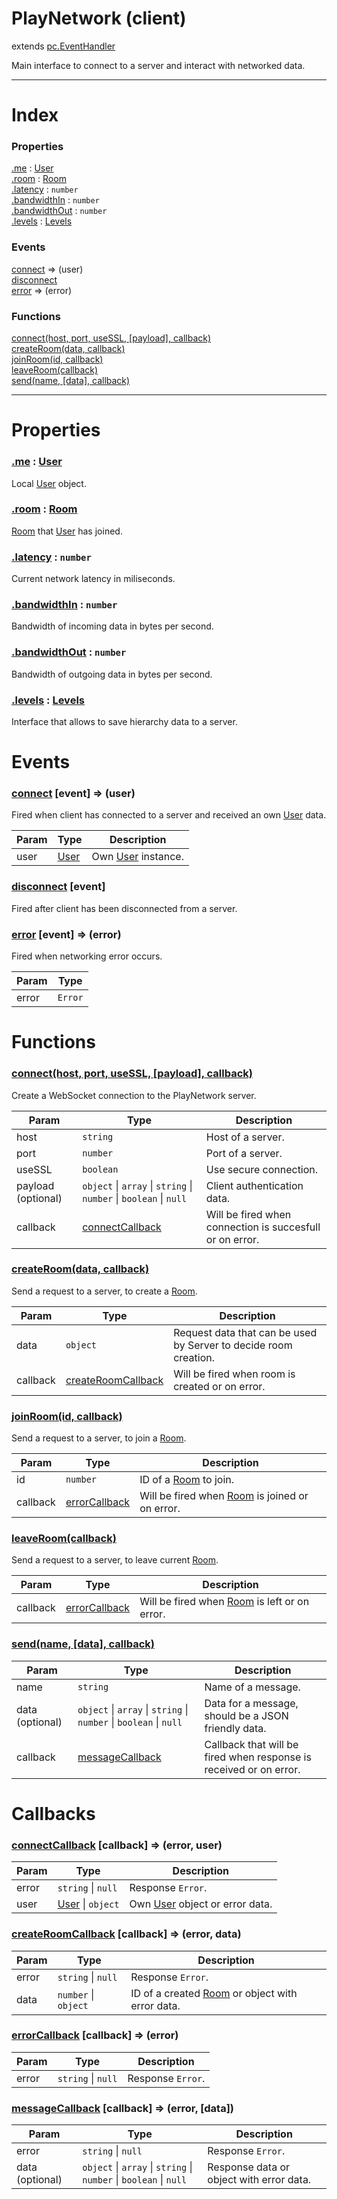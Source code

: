 # PlayNetwork (client)
extends [pc.EventHandler]

Main interface to connect to a server and interact with networked data.

---

# Index

### Properties

<a href='#property_me'>.me</a> : [User]  
<a href='#property_room'>.room</a> : [Room]  
<a href='#property_latency'>.latency</a> : `number`  
<a href='#property_bandwidthIn'>.bandwidthIn</a> : `number`  
<a href='#property_bandwidthOut'>.bandwidthOut</a> : `number`  
<a href='#property_levels'>.levels</a> : [Levels]  

### Events

<a href='#event_connect'>connect</a> => (user)  
<a href='#event_disconnect'>disconnect</a>  
<a href='#event_error'>error</a> => (error)  

### Functions

<a href='#function_connect'>connect(host, port, useSSL, [payload], callback)</a>  
<a href='#function_createRoom'>createRoom(data, callback)</a>  
<a href='#function_joinRoom'>joinRoom(id, callback)</a>  
<a href='#function_leaveRoom'>leaveRoom(callback)</a>  
<a href='#function_send'>send(name, [data], callback)</a>  


---


# Properties

<a name='property_me'></a>
### <a href='#property_me'>.me</a> : [User]  
Local [User] object.

<a name='property_room'></a>
### <a href='#property_room'>.room</a> : [Room]  
[Room] that [User] has joined.

<a name='property_latency'></a>
### <a href='#property_latency'>.latency</a> : `number`  
Current network latency in miliseconds.

<a name='property_bandwidthIn'></a>
### <a href='#property_bandwidthIn'>.bandwidthIn</a> : `number`  
Bandwidth of incoming data in bytes per second.

<a name='property_bandwidthOut'></a>
### <a href='#property_bandwidthOut'>.bandwidthOut</a> : `number`  
Bandwidth of outgoing data in bytes per second.

<a name='property_levels'></a>
### <a href='#property_levels'>.levels</a> : [Levels]  
Interface that allows to save hierarchy data to a server.



# Events

<a name='event_connect'></a>
### <a href='#event_connect'>connect</a> [event] => (user)  
Fired when client has connected to a server and received an own [User] data.

| Param | Type | Description |
| --- | --- | --- |
| user | [User] | Own [User] instance. |  


<a name='event_disconnect'></a>
### <a href='#event_disconnect'>disconnect</a> [event]  
Fired after client has been disconnected from a server.



<a name='event_error'></a>
### <a href='#event_error'>error</a> [event] => (error)  
Fired when networking error occurs.

| Param | Type |
| --- | --- |
| error | `Error` |  


# Functions

<a name='function_connect'></a>
### <a href='#function_connect'>connect(host, port, useSSL, [payload], callback)</a>  

Create a WebSocket connection to the PlayNetwork server.

| Param | Type | Description |
| --- | --- | --- |
| host | `string` | Host of a server. |  
| port | `number` | Port of a server. |  
| useSSL | `boolean` | Use secure connection. |  
| payload (optional) | `object` &#124; `array` &#124; `string` &#124; `number` &#124; `boolean` &#124; `null` | Client authentication data. |  
| callback | <a href='#callback_connectCallback'>connectCallback</a> | Will be fired when connection is succesfull or on error. |  


<a name='function_createRoom'></a>
### <a href='#function_createRoom'>createRoom(data, callback)</a>  

Send a request to a server, to create a [Room].

| Param | Type | Description |
| --- | --- | --- |
| data | `object` | Request data that can be used by Server to decide room creation. |  
| callback | <a href='#callback_createRoomCallback'>createRoomCallback</a> | Will be fired when room is created or on error. |  


<a name='function_joinRoom'></a>
### <a href='#function_joinRoom'>joinRoom(id, callback)</a>  

Send a request to a server, to join a [Room].

| Param | Type | Description |
| --- | --- | --- |
| id | `number` | ID of a [Room] to join. |  
| callback | <a href='#callback_errorCallback'>errorCallback</a> | Will be fired when [Room] is joined or on error. |  


<a name='function_leaveRoom'></a>
### <a href='#function_leaveRoom'>leaveRoom(callback)</a>  

Send a request to a server, to leave current [Room].

| Param | Type | Description |
| --- | --- | --- |
| callback | <a href='#callback_errorCallback'>errorCallback</a> | Will be fired when [Room] is left or on error. |  


<a name='function_send'></a>
### <a href='#function_send'>send(name, [data], callback)</a>  


| Param | Type | Description |
| --- | --- | --- |
| name | `string` | Name of a message. |  
| data (optional) | `object` &#124; `array` &#124; `string` &#124; `number` &#124; `boolean` &#124; `null` | Data for a message, should be a JSON friendly data. |  
| callback | <a href='#callback_messageCallback'>messageCallback</a> | Callback that will be fired when response is received or on error. |  



# Callbacks

<a name='callback_connectCallback'></a>
### <a href='#callback_connectCallback'>connectCallback</a> [callback] => (error, user)  

| Param | Type | Description |
| --- | --- | --- |
| error | `string` &#124; `null` | Response `Error`. |  
| user | [User] &#124; `object` | Own [User] object or error data. |  




<a name='callback_createRoomCallback'></a>
### <a href='#callback_createRoomCallback'>createRoomCallback</a> [callback] => (error, data)  

| Param | Type | Description |
| --- | --- | --- |
| error | `string` &#124; `null` | Response `Error`. |  
| data | `number` &#124; `object` | ID of a created [Room] or object with error data. |  




<a name='callback_errorCallback'></a>
### <a href='#callback_errorCallback'>errorCallback</a> [callback] => (error)  

| Param | Type | Description |
| --- | --- | --- |
| error | ``string`` &#124; ``null`` | Response `Error`. |  




<a name='callback_messageCallback'></a>
### <a href='#callback_messageCallback'>messageCallback</a> [callback] => (error, [data])  

| Param | Type | Description |
| --- | --- | --- |
| error | ```string``` &#124; ```null``` | Response `Error`. |  
| data (optional) | ```object``` &#124; ```array``` &#124; ```string``` &#124; ```number``` &#124; ```boolean``` &#124; ```null``` | Response data or object with error data. |  




[pc.EventHandler]: https://developer.playcanvas.com/en/api/pc.EventHandler.html  
[Room]: ./Room.md  
[User]: ./User.md  
[Levels]: ./Levels.md  
